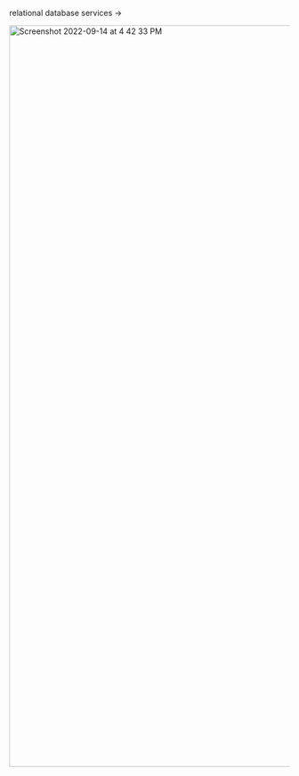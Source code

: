 relational database services ->



 <img width="1330" alt="Screenshot 2022-09-14 at 4 42 33 PM" src="https://user-images.githubusercontent.com/99721005/190139131-ed12d565-ee31-4cbe-99ed-617a0daf2a38.png">
